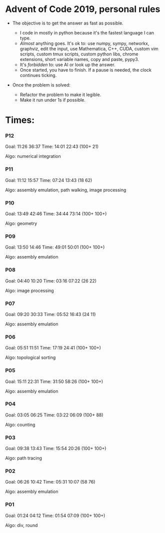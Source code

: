 # Advent of Code 2019, personal rules

- The objective is to get the answer as fast as possible.
  - I code in mostly in python because it's the fastest language I can type.
  - *Almost* anything goes. It's ok to: use numpy, sympy, networkx, graphviz, edit the input, use Mathematica, C++, CUDA, custom vim scripts, custom tmux scripts, custom python libs, chrome extensions, short variable names, copy and paste, pypy3.
  - It's *forbidden* to: use AI or look up the answer.
  - Once started, you have to finish. If a pause is needed, the clock continues ticking.

- Once the problem is solved:
  - Refactor the problem to make it legible.
  - Make it run under 1s if possible.

# Times:

### P12

Goal: 11:26 36:37
Time: 14:01 22:43
(100+ 21)

Algo: numerical integration

### P11

Goal: 11:12 15:57
Time: 07:24 13:43
(18 62)

Algo: assembly emulation, path walking, image processing

### P10

Goal: 13:49 42:46
Time: 34:44 73:14
(100+ 100+)

Algo: geometry

### P09

Goal: 13:50 14:46
Time: 49:01 50:01
(100+ 100+)

Algo: assembly emulation

### P08

Goal: 04:40 10:20
Time: 03:16 07:22
(26 22)

Algo: image processing

### P07

Goal: 09:20 30:33
Time: 05:52 16:43
(24 11)

Algo: assembly emulation

### P06

Goal: 05:51 11:51
Time: 17:19 24:41
(100+ 100+)

Algo: topological sorting

### P05

Goal: 15:11 22:31
Time: 31:50 58:26
(100+ 100+)

Algo: assembly emulation

### P04

Goal: 03:05 06:25
Time: 03:22 06:09
(100+ 88)

Algo: counting

### P03

Goal: 09:38 13:43
Time: 15:54 20:26
(100+ 100+)

Algo: path tracing

### P02

Goal: 06:26 10:42
Time: 05:31 10:07
(58 76)

Algo: assembly emulation

### P01

Goal: 01:24 04:12
Time: 01:54 07:09
(100+ 100+)

Algo: div, round
